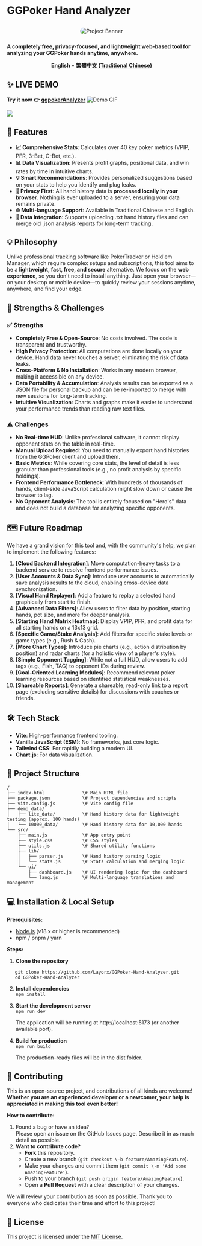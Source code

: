 # **GGPoker Hand Analyzer**

<div align="center">

<img src="https://i.meee.com.tw/mdMapSp.png" alt="Project Banner" style="border-radius: 10px; margin-top: 10px; margin-bottom: 10px;">

</div>

**A completely free, privacy-focused, and lightweight web-based tool for analyzing your GGPoker hands anytime, anywhere.**

<p align="center">  
<strong>English</strong> •  
<a href="./README.md"><strong>繁體中文 (Traditional Chinese)</strong></a>  
</p>

## **✨ LIVE DEMO** 
**Try it now 👉 [ggpokerAnalyzer](https://layorx.github.io/ggpokerAnalyzer/index.html)**
![Demo GIF](demo_data/demo.gif)

![](https://i.meee.com.tw/yQeMtPA.png)

## **🚀 Features**

* **📈 Comprehensive Stats**: Calculates over 40 key poker metrics (VPIP, PFR, 3-Bet, C-Bet, etc.).  
* **📊 Data Visualization**: Presents profit graphs, positional data, and win rates by time in intuitive charts.  
* **💡 Smart Recommendations**: Provides personalized suggestions based on your stats to help you identify and plug leaks.  
* **🔐 Privacy First**: All hand history data is **processed locally in your browser**. Nothing is ever uploaded to a server, ensuring your data remains private.  
* **🌐 Multi-language Support**: Available in Traditional Chinese and English.  
* **💾 Data Integration**: Supports uploading .txt hand history files and can merge old .json analysis reports for long-term tracking.

## **💡 Philosophy**

Unlike professional tracking software like PokerTracker or Hold'em Manager, which require complex setups and subscriptions, this tool aims to be a **lightweight, fast, free, and secure** alternative. We focus on the **web experience**, so you don't need to install anything. Just open your browser—on your desktop or mobile device—to quickly review your sessions anytime, anywhere, and find your edge.

## **🧐 Strengths & Challenges**

### **✅ Strengths**

* **Completely Free & Open-Source**: No costs involved. The code is transparent and trustworthy.  
* **High Privacy Protection**: All computations are done locally on your device. Hand data never touches a server, eliminating the risk of data leaks.  
* **Cross-Platform & No Installation**: Works in any modern browser, making it accessible on any device.  
* **Data Portability & Accumulation**: Analysis results can be exported as a JSON file for personal backup and can be re-imported to merge with new sessions for long-term tracking.  
* **Intuitive Visualization**: Charts and graphs make it easier to understand your performance trends than reading raw text files.

### **⚠️ Challenges**

* **No Real-time HUD**: Unlike professional software, it cannot display opponent stats on the table in real-time.  
* **Manual Upload Required**: You need to manually export hand histories from the GGPoker client and upload them.  
* **Basic Metrics**: While covering core stats, the level of detail is less granular than professional tools (e.g., no profit analysis by specific holdings).  
* **Frontend Performance Bottleneck**: With hundreds of thousands of hands, client-side JavaScript calculation might slow down or cause the browser to lag.  
* **No Opponent Analysis**: The tool is entirely focused on "Hero's" data and does not build a database for analyzing specific opponents.

## **🗺️ Future Roadmap**

We have a grand vision for this tool and, with the community's help, we plan to implement the following features:

1. **\[Cloud Backend Integration\]**: Move computation-heavy tasks to a backend service to resolve frontend performance issues.  
2. **\[User Accounts & Data Sync\]**: Introduce user accounts to automatically save analysis results to the cloud, enabling cross-device data synchronization.  
3. **\[Visual Hand Replayer\]**: Add a feature to replay a selected hand graphically from start to finish.  
4. **\[Advanced Data Filters\]**: Allow users to filter data by position, starting hands, pot size, and more for deeper analysis.  
5. **\[Starting Hand Matrix Heatmap\]**: Display VPIP, PFR, and profit data for all starting hands on a 13x13 grid.  
6. **\[Specific Game/Stake Analysis\]**: Add filters for specific stake levels or game types (e.g., Rush & Cash).  
7. **\[More Chart Types\]**: Introduce pie charts (e.g., action distribution by position) and radar charts (for a holistic view of a player's style).  
8. **\[Simple Opponent Tagging\]**: While not a full HUD, allow users to add tags (e.g., Fish, TAG) to opponent IDs during review.  
9. **\[Goal-Oriented Learning Modules\]**: Recommend relevant poker learning resources based on identified statistical weaknesses.  
10. **\[Shareable Reports\]**: Generate a shareable, read-only link to a report page (excluding sensitive details) for discussions with coaches or friends.

## **🛠️ Tech Stack**

* **Vite**: High-performance frontend tooling.  
* **Vanilla JavaScript (ESM)**: No frameworks, just core logic.  
* **Tailwind CSS**: For rapidly building a modern UI.  
* **Chart.js**: For data visualization.

## **📁 Project Structure**
```
/  
├── index.html              \# Main HTML file  
├── package.json            \# Project dependencies and scripts  
├── vite.config.js          \# Vite config file  
├── demo_data/
│   ├── lite_data/          \# Hand history data for lightweight testing (approx. 100 hands)
│   └── 10000_data/         \# Hand history data for 10,000 hands
└── src/  
    ├── main.js             \# App entry point  
    ├── style.css           \# CSS styles  
    ├── utils.js            \# Shared utility functions  
    ├── lib/  
    │   ├── parser.js       \# Hand history parsing logic  
    │   └── stats.js        \# Stats calculation and merging logic  
    └── ui/  
        ├── dashboard.js    \# UI rendering logic for the dashboard  
        └── lang.js         \# Multi-language translations and management
```
## **💻 Installation & Local Setup**

**Prerequisites:**

* [Node.js](https://nodejs.org/) (v18.x or higher is recommended)  
* npm / pnpm / yarn

**Steps:**

1. **Clone the repository**  
```
   git clone https://github.com/Layorx/GGPoker-Hand-Analyzer.git 
   cd GGPoker-Hand-Analyzer
```
2. **Install dependencies**  
   `npm install`

3. **Start the development server**  
   `npm run dev`

   The application will be running at http://localhost:5173 (or another available port).  
4. **Build for production**  
   `npm run build`

   The production-ready files will be in the dist folder.

## **💖 Contributing**

This is an open-source project, and contributions of all kinds are welcome\! **Whether you are an experienced developer or a newcomer, your help is appreciated in making this tool even better\!**

**How to contribute:**

1. Found a bug or have an idea?  
   Please open an issue on the GitHub Issues page. Describe it in as much detail as possible.  
2. **Want to contribute code?**  
   * **Fork** this repository.  
   * Create a new branch (`git checkout \-b feature/AmazingFeature`).  
   * Make your changes and commit them (`git commit \-m 'Add some AmazingFeature'`).  
   * Push to your branch (`git push origin feature/AmazingFeature`).  
   * Open a **Pull Request** with a clear description of your changes.

We will review your contribution as soon as possible. Thank you to everyone who dedicates their time and effort to this project\!

## **📄 License**

This project is licensed under the [MIT License](https://www.google.com/search?q=./LICENSE).